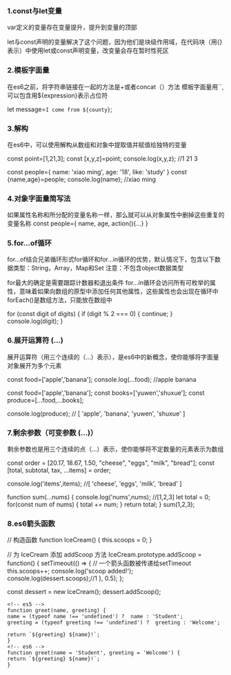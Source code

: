 <!-- 2019.3.28 by kelly -->

### 1.const与let变量

var定义的变量存在变量提升，提升到变量的顶部

let与const声明的变量解决了这个问题，因为他们是块级作用域，在代码块（用{}表示）中使用let或const声明变量，改变量会存在暂时性死区

### 2.模板字面量

在es6之前，将字符串链接在一起的方法是+或者concat（）方法
模板字面量用``,可以包含用${expression}表示占位符

let message=`I come from ${county}`;

### 3.解构

在es6中，可以使用解构从数组和对象中提取值并赋值给独特的变量

<!-- 数组的解构 -->
const point=[1,21,3];
const [x,y,z]=point;
console.log(x,y,z);   //1 21 3

<!-- 对象的解构 -->
const people={
    name: 'xiao ming',
    age: '18',
    like: 'study'
}
const {name,age}=people;
console.log(name);    //xiao ming

### 4.对象字面量简写法

如果属性名称和所分配的变量名称一样，那么就可以从对象属性中删掉这些重复的变量名称
const people={
    name,
    age,
    action(){...}
}

### 5.for...of循环

for...of结合兄弟循环形式for循环和for...in循环的优势，默认情况下，包含以下数据类型：String，Array，Map和Set
注意：不包含object数据类型

for最大的确定是需要跟踪计数器和退出条件
for...in循环会访问所有可枚举的属性，意味着如果向数组的原型中添加任何其他属性，这些属性也会出现在循环中
forEach()是数组方法，只能放在数组中

for (const digit of digits) {
  if (digit % 2 === 0) {
    continue;
  }
  console.log(digit);
}

### 6.展开运算符  (...)

展开运算符（用三个连续的（...）表示），是es6中的新概念，使你能够将字面量对象展开为多个元素

const food=['apple','banana'];
console.log(...food); //apple banana

<!-- 展开运算符的另外一个用途是结合数组 -->

const food=['apple','banana'];
const books=['yuwen','shuxue'];
const produce=[...food,...books];

console.log(produce);  // [ 'apple', 'banana', 'yuwen', 'shuxue' ]

### 7.剩余参数（可变参数 (...)）

剩余参数也是用三个连续的点（...）表示，使你能够将不定数量的元素表示为数组

<!-- 用途一:将变量赋数组时 -->

const order = [20.17, 18.67, 1.50, "cheese", "eggs", "milk", "bread"];
const [total, subtotal, tax, ...items] = order;

console.log('items',items);  //[ 'cheese', 'eggs', 'milk', 'bread' ]

<!-- 用途二:可变参数函数 -->

function sum(...nums) {
  console.log('nums',nums); //[1,2,3]
  let total = 0;  
  for(const num of nums) {
    total += num;
  }
  return total;
}
sum(1,2,3);

### 8.es6箭头函数

<!-- this问题 -->
// 构造函数
function IceCream() {
  this.scoops = 0;
}

// 为 IceCream 添加 addScoop 方法
IceCream.prototype.addScoop = function() {
  setTimeout(() => { // 一个箭头函数被传递给setTimeout
    this.scoops++;
    console.log('scoop added!');
    console.log(dessert.scoops);//1
  }, 0.5);
};

const dessert = new IceCream();
dessert.addScoop();

<!-- 默认参数函数 -->
    <!-- es5 -->
    function greet(name, greeting) {
    name = (typeof name !== 'undefined') ?  name : 'Student';
    greeting = (typeof greeting !== 'undefined') ?  greeting : 'Welcome';

    return `${greeting} ${name}!`;
    }
    <!-- es6 -->
    function greet(name = 'Student', greeting = 'Welcome') {
    return `${greeting} ${name}!`;
    }